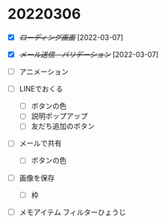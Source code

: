 # 20220306
* [X] ~~*ローディング画面*~~ [2022-03-07]
* [X] ~~*メール送信　バリデーション*~~ [2022-03-07]
* [ ] アニメーション

* [ ] LINEでおくる
    * [ ] ボタンの色
    * [ ] 説明ポップアップ
    * [ ] 友だち追加のボタン
* [ ] メールで共有
    * [ ] ボタンの色
* [ ] 画像を保存
    * [ ] 枠
* [ ] メモアイテム フィルターひょうじ